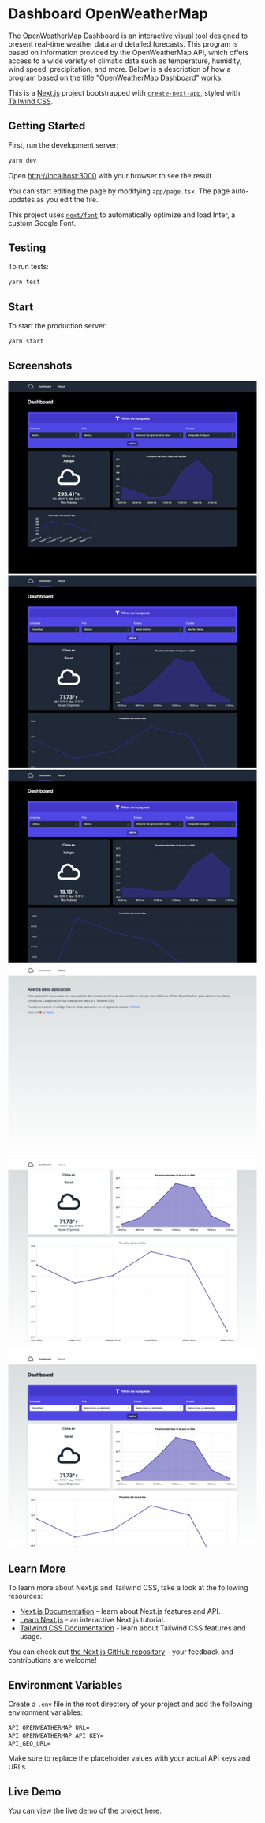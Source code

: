 # Dashboard OpenWeatherMap

The OpenWeatherMap Dashboard is an interactive visual tool designed to present real-time weather data and detailed forecasts. This program is based on information provided by the OpenWeatherMap API, which offers access to a wide variety of climatic data such as temperature, humidity, wind speed, precipitation, and more. Below is a description of how a program based on the title "OpenWeatherMap Dashboard" works.

This is a [Next.js](https://nextjs.org/) project bootstrapped with [`create-next-app`](https://github.com/vercel/next.js/tree/canary/packages/create-next-app), styled with [Tailwind CSS](https://tailwindcss.com/).

## Getting Started

First, run the development server:

```bash
yarn dev
```

Open [http://localhost:3000](http://localhost:3000) with your browser to see the result.

You can start editing the page by modifying `app/page.tsx`. The page auto-updates as you edit the file.

This project uses [`next/font`](https://nextjs.org/docs/basic-features/font-optimization) to automatically optimize and load Inter, a custom Google Font.

## Testing

To run tests:

```bash
yarn test
```

## Start

To start the production server:

```bash
yarn start
```

## Screenshots

![Image dashboard 1](screens/1.png)
![Image dashboard 2](screens/2.png)
![Image dashboard 3](screens/3.png)
![Image dashboard 4](screens/4.png)
![Image dashboard 5](screens/5.png)
![Image dashboard 6](screens/6.png)

## Learn More

To learn more about Next.js and Tailwind CSS, take a look at the following resources:

- [Next.js Documentation](https://nextjs.org/docs) - learn about Next.js features and API.
- [Learn Next.js](https://nextjs.org/learn) - an interactive Next.js tutorial.
- [Tailwind CSS Documentation](https://tailwindcss.com/docs) - learn about Tailwind CSS features and usage.

You can check out [the Next.js GitHub repository](https://github.com/vercel/next.js/) - your feedback and contributions are welcome!

## Environment Variables

Create a `.env` file in the root directory of your project and add the following environment variables:

```env
API_OPENWEATHERMAP_URL=
API_OPENWEATHERMAP_API_KEY=
API_GEO_URL=
```

Make sure to replace the placeholder values with your actual API keys and URLs.

## Live Demo

You can view the live demo of the project [here](https://dashboard-openweathermap.vercel.app).
